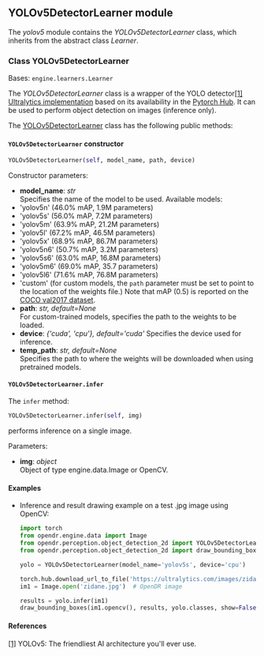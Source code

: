 ## YOLOv5DetectorLearner module

The *yolov5* module contains the *YOLOv5DetectorLearner* class, which inherits from the abstract class *Learner*.

### Class YOLOv5DetectorLearner
Bases: `engine.learners.Learner`

The *YOLOv5DetectorLearner* class is a wrapper of the YOLO detector[[1]](#yolo-1)
[Ultralytics implementation](https://github.com/ultralytics/yolov5) based on its availability in the [Pytorch Hub](https://pytorch.org/hub/ultralytics_yolov5/).
It can be used to perform object detection on images (inference only).

The [YOLOv5DetectorLearner](/src/opendr/perception/object_detection_2d/yolov5/yolov5_learner.py) class has the following
public methods:

#### `YOLOv5DetectorLearner` constructor
```python
YOLOv5DetectorLearner(self, model_name, path, device)
```

Constructor parameters:

- **model_name**: *str*\
  Specifies the name of the model to be used. Available models: 
-   'yolov5n' (46.0% mAP,  1.9M parameters)
-   'yolov5s' (56.0% mAP,  7.2M parameters)
-   'yolov5m' (63.9% mAP,  21.2M parameters)
-   'yolov5l' (67.2% mAP,  46.5M parameters)
-   'yolov5x' (68.9% mAP,  86.7M parameters)
-   'yolov5n6'  (50.7% mAP, 3.2M parameters)
-   'yolov5s6' (63.0% mAP,  16.8M parameters)
-   'yolov5m6' (69.0% mAP,  35.7 parameters)
-   'yolov5l6' (71.6% mAP, 76.8M parameters)
-   'custom' (for custom models, the ```path``` parameter must be set to point to the location of the weights file.)
Note that mAP (0.5) is reported on the [COCO val2017 dataset](https://github.com/ultralytics/yolov5/releases).
- **path**: *str, default=None*\
  For custom-trained models, specifies the path to the weights to be loaded.
- **device**: *{'cuda', 'cpu'}, default='cuda'*
  Specifies the device used for inference.
- **temp_path**: *str, default=None*\
  Specifies the path to where the weights will be downloaded when using pretrained models.
  

#### `YOLOv5DetectorLearner.infer`
The `infer` method:
```python
YOLOv5DetectorLearner.infer(self, img)
```

performs inference on a single image.

Parameters:

- **img**: *object*\
  Object of type engine.data.Image or OpenCV.
  
#### Examples

* Inference and result drawing example on a test .jpg image using OpenCV:
  ```python
  import torch
  from opendr.engine.data import Image
  from opendr.perception.object_detection_2d import YOLOv5DetectorLearner
  from opendr.perception.object_detection_2d import draw_bounding_boxes

  yolo = YOLOv5DetectorLearner(model_name='yolov5s', device='cpu')

  torch.hub.download_url_to_file('https://ultralytics.com/images/zidane.jpg', 'zidane.jpg')  # download image
  im1 = Image.open('zidane.jpg')  # OpenDR image

  results = yolo.infer(im1)
  draw_bounding_boxes(im1.opencv(), results, yolo.classes, show=False)
  ```

#### References
<a name="yolo-1" href="https://ultralytics.com/yolov5">[1]</a> YOLOv5: The friendliest AI architecture you'll ever use.
